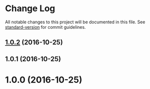 # Change Log

All notable changes to this project will be documented in this file. See [standard-version](https://github.com/conventional-changelog/standard-version) for commit guidelines.

<a name="1.0.2"></a>
## [1.0.2](/compare/v1.0.1...v1.0.2) (2016-10-25)



<a name="1.0.1"></a>
## 1.0.1 (2016-10-25)



<a name="1.0.0"></a>
# 1.0.0 (2016-10-25)
